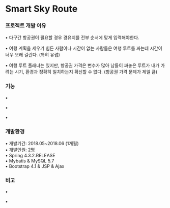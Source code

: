 # Smart Sky Route

<h3>프로젝트 개발 이유</h3>
&bull; 
다구간 항공권이 필요할 경우 경유지를 전부 순서에 맞게 입력해야한다.

&bull; 
여행 계획을 세우기 힘든 사람이나 시간이 없는 사람들은 여행 루트를 짜는데 시간이 너무 오래 걸린다. (특히 유럽)

&bull; 
여행 루트 플래너는 있지만, 항공권 가격은 변수가 많아 남들이 짜놓은 루트가 내가 가려는 시기, 환경과 정확히 일치하는지 확신할 수 없다.
(항공권 가격 문제가 제일 큼)

<h3>기능</h3>
&bull; 

&bull; 

&bull; 
<h3>개발환경</h3>

&bull; 
개발기간: 2018.05~2018.06 (1개월)
<br>
&bull; 
개발인원:  2명
<br>
&bull; 
Spring 4.3.2.RELEASE
<br>
&bull; 
Mybatis & MySQL 5.7
<br>
&bull; 
Bootstrap 4.1 & JSP & Ajax
<br>


<h3>비고</h3>

&bull; 

&bull; 
